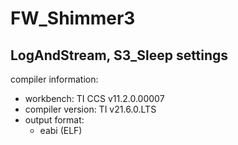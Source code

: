 # FW_Shimmer3

## LogAndStream, S3_Sleep settings
compiler information:
 - workbench: TI CCS v11.2.0.00007
 - compiler version: TI v21.6.0.LTS
 - output format:
   - eabi (ELF)
